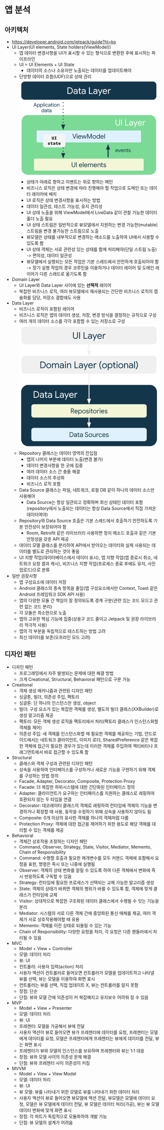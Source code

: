 # 앱 분석
## 아키텍처
- https://developer.android.com/jetpack/guide?hl=ko
- UI Layer(UI elements, State holders(ViewModel))
  - 앱 데이터 변경사항을 UI가 표시할 수 있는 형식으로 변환한 후에 표시하는 파이프라인
  - UI = UI Elements + UI State
    - 데이터의 소스나 소유자만 노출되는 데이터를 업데이트해야
  - 단방향 데이터 흐름(UDF)으로 상태 관리
    ![앱 아키텍처에서 UDF의 작동을 보여주는 다이어그램](img/UDF.png)
    - 상태가 아래로 향하고 이벤트는 위로 향하는 패턴
    - 비즈니스 로직은 상태 변경에 따라 진행해야 할 작업으로 도메인 또는 데이터 레이어에 배치
    - UI 로직은 상태 변경사항을 표시하는 방법
    - 데이터 일관성, 테스트 가능성, 유지 관리성
    - UI 상태 노출을 위해 ViewModel에서 LiveData 같이 관찰 가능한 데이터 홀더 노출 필요
    - UI 상태 스트림은 일반적으로 뷰모델에서 지원하는 변경 가능한(mutable) 스트림을 변경 불가능한 스트림으로 노출
    - 뷰모델은 상태를 내부적으로 변경하는 메소드를 노출하여 UI에서 사용할 수 있도록 함
    - UI 상태 객체는 서로 관련성 있는 상태를 함께 처리해야(단일 스트림 노출) -> 편의성, 데이터 일관성
    - 뷰모델에서 실행되는 모든 작업은 기본 스레드에서 안전하게 호출되어야 함 -> 장기 실행 작업의 경우 코루틴을 이용하거나 데이터 레이어 및 도메인 레이어가 다른 스레드로 옮기도록 함
- Domain Layer
  - UI Layer와 Data Layer 사이에 있는 **선택적** 레이어
  - 복잡한 비즈니스 로직, 여러 뷰모델에서 재사용되는 간단한 비즈니스 로직의 캡슐화를 담당, 저장소 결합에도 사용
- Data Layer
  - 비즈니스 로직이 포함된 레이어
  - 비즈니스 로직은 앱의 데이터 생성, 저장, 변경 방식을 결정하는 규칙으로 구성
  - 여러 개의 데이터 소스를 각각 포함할 수 있는 저장소로 구성
![앱 아키텍처에서 데이터 레이어의 역할](img/data_layer.png)
  - Repository 클래스는 데이터 영역의 진입점
    - 앱의 나머지 부분에 데이터 노출(변경 불가)
    - 데이터 변경사항을 한 곳에 집중
    - 여러 데이터 소스 간 충돌 해결
    - 데이터 소스의 추상화
    - 비즈니스 로직 포함
  - Data Source 클래스는 파일, 네트워크, 로컬 DB 같이 하나의 데이터 소스만 사용해야
    - Data Source는 항상 일관되고 정확하며 최신 상태인 데이터 포함(repository에서 노출되는 데이터는 항상 Data Source에서 직접 가져온 데이터여야)
  - Repository와 Data Source 호출은 기본 스레드에서 호출하기 안전하도록 기본 안전성이 보장되어야 함
    - Room, Retrofit 같은 라이브러리 사용하면 정지 메소드 호출과 같은 기본 안정성을 갖춘 API 제공
  - 데이터 모델 클래스를 분리하여 API에서 받아오는 데이터와 실제 사용되는 데이터를 별도로 관리하는 것이 좋음
  - UI 지향 작업(데이터베이스에서 데이터 표시), 앱 지향 작업(앱 종료시 취소, 네트워크 요청 결과 캐시), 비즈니스 지향 작업(프로세스 종료 후에도 유지, 사진 업로드)으로 분류
- 일반 권장사항
  - 앱 구성요소에 데이터 저장
  - Android 클래스의 종속 항목을 줄임(앱 구성요소에서만 Context, Toast 같은 Android 프레임워크 SDK API 사용)
  - 앱의 다양한 모듈 간 책임이 잘 정의되도록 경계 구분(관련 있는 코드 모으고 관련 없는 코드 분리)
  - 각 모듈은 최소한으로 노출
  - 앱의 고유한 핵심 기능에 집중(상용구 코드 줄이고 Jetpack 및 권장 라이브러리 적극적 사용)
  - 앱의 각 부분을 독립적으로 테스트하는 방법 고려
  - 최신 데이터를 보존(오프라인 모드 고려)

## 디자인 패턴
- 디자인 패턴
  - 프로그래밍에서 자주 발생되는 문제에 대한 해결 방법
  - 크게 Creational, Structural, Behavioral 패턴으로 구분 가능
- Creational
  - 객체 생성 매커니즘과 관련된 디자인 패턴
  - 싱글톤, 빌더, 의존성 주입, 팩토리
  - 싱글톤: 단 하나의 인스턴스만 생성, object
  - 빌더: 구성 요소가 있는 복잡한 객체를 생성, 별도의 빌더 클래스(XXBuilder)로 생성 알고리즘 제공
  - 팩토리: 모든 객체 생성 로직을 팩토리에서 처리(팩토리 클래스가 인스턴스화할 객체를 제어)
  - 의존성 주입: 새 객체를 인스턴스화할 때 필요한 객체를 제공하는 기법, 
안드로이드에서는 네트워크 클라이언트, 이미지 로더, SharedPreference 같은 복잡한 객체에 접근이 필요한 경우가 있는데
이러한 객체를 주입하여 액티비티나 프래그먼트에서 바로 접근할 수 있도록 함
- Structural
  - 클래스와 객체 구성과 관련된 디자인 패턴
  - 상속을 사용하여 인터페이스를 구성하거나 새로운 기능을 구현하기 위해 객체를 구성하는 방법 정의
  - Facade, Adapter, Decorator, Composite, Protection Proxy
  - Facade: 더 복잡한 하위시스템에 대한 간단화된 인터페이스 정의
  - Adapter: 클라이언트가 요구하는 인터페이스를 지원하는 클래스로 래핑하여 호환되지 않는 두 타입을 연결
  - Decorator: 데코레이터 클래스의 객체로 래핑하여 런타임에 객체의 기능을 변경하거나 확장할 때 사용, 동작을 수정하기 위해 상속을 사용하지 않아도 됨
  - Composite: 0개 이상의 유사한 객체를 하나의 객체처럼 다룸
  - Protection Proxy: 객체에 대한 접근을 제어하기 위한 용도로 해당 객체를 대리할 수 있는 객체를 제공
- Behavioral
  - 객체간 상호작용 조정하는 디자인 패턴
  - Command, Observer, Strategy, State, Visitor, Mediator, Memento, Chain of Responsibility
  - Command: 수행할 호출과 필요한 매개변수를 모두 커맨드 객체에 포함해서 요청을 표현, 명령은 즉시 또는 나중에 실행됨
  - Observer: 객체의 상태 변화를 알릴 수 있도록 하여 다른 객체에서 변화에 즉시 반응하도록 구독할 수 있음
  - Strategy: 런타임에 필요한 프로세스가 선택되는 교체 가능한 알고리즘 생성
  - State: 객체의 상태가 바뀌면 객체의 행위가 바뀔 수 있도록 함, 객체에 맞게 클래스가 런타임에 교체
  - Visitor: 상대적으로 복잡한 구조화된 데이터 클래스에서 수행될 수 잇는 기능을 분리
  - Mediator: 시스템의 서로 다른 객체 간에 중앙화된 통신 매체를 제공, 여러 객체가 서로 상호작용해야할 때 유용
  - Memento: 객체를 이전 상태로 되돌릴 수 있는 기능
  - Chain of Responsibility: 다양한 요청을 처리, 각 요청은 다른 핸들러에서 처리될 수 있음
- MVC
  - Model + View + Controller
  - 모델: 데이터 처리
  - 뷰: UI
  - 컨트롤러: 사용자 입력(action) 처리
  - 사용자 액션이 컨트롤러로 들어오면 컨트롤러가 모델을 업데이트하고 나타낼 뷰를 선택, 뷰는 모델을 이용하여 화면 표시
  - 컨트롤러는 뷰를 선택, 직접 업데이트 X, 뷰는 컨트롤러를 알지 못함
  - 장점: 단순
  - 단점: 뷰와 모델 간에 의존성이 커 복잡해지고 유지보수 어려워 질 수 있음
- MVP
  - Model + View + Presenter
  - 모델: 데이터 처리
  - 뷰: UI
  - 프레젠터: 모델을 가공해서 뷰에 전달
  - 사용자 액션이 뷰로 들어오면 뷰가 프레젠터에 데이터를 요청, 프레젠터는 모델에게 데이터를 요청, 모델은 프레젠터에게 프레젠터는 뷰에게 데이터를 전달, 뷰는 화면 표시
  - 프레젠터가 뷰와 모델의 인스턴스를 보유하며 프레젠터와 뷰는 1:1 대응
  - 장점: 뷰와 모델 사이의 의존성 문제 해결
  - 단점: 뷰와 프레젠터 사이 의존성이 커짐
- MVVM
  - Model + View + View Model
  - 모델: 데이터 처리
  - 뷰: UI
  - 뷰 모델: 뷰를 나타내기 위한 모델로 뷰를 나타내기 위한 데이터 처리
  - 사용자 액션이 뷰로 들어오면 뷰모델에 액션 전달, 뷰모델은 모델에 데이터 요청, 모델은 뷰 모델에게 데이터 전달, 뷰 모델은 데이터 처리(가공), 뷰는 뷰 모델 데이터 변화에 맞게 화면 표시
  - 장점: 각 파트가 독립적으로 모듈화하여 개발 가능
  - 단점: 뷰 모델의 설계가 어려움
